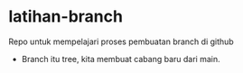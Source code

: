 # latihan-branch
Repo untuk mempelajari proses pembuatan branch di github
+ Branch itu tree, kita membuat cabang baru dari main.

